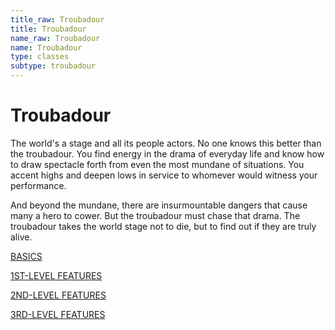 ```yaml
---
title_raw: Troubadour
title: Troubadour
name_raw: Troubadour
name: Troubadour
type: classes
subtype: troubadour
---
```


# Troubadour

The world's a stage and all its people actors. No one knows this better than the troubadour. You find energy in the drama of everyday life and know how to draw spectacle forth from even the most mundane of situations. You accent highs and deepen lows in service to whomever would witness your performance.

And beyond the mundane, there are insurmountable dangers that cause many a hero to cower. But the troubadour must chase that drama. The troubadour takes the world stage not to die, but to find out if they are truly alive.

[BASICS](./Basics/Basics.md)

[1ST-LEVEL FEATURES](./1st-Level%20Features/1st-Level%20Features.md)

[2ND-LEVEL FEATURES](./2nd-Level%20Features/2nd-Level%20Features.md)

[3RD-LEVEL FEATURES](./3rd-Level%20Features/3rd-Level%20Features.md)
